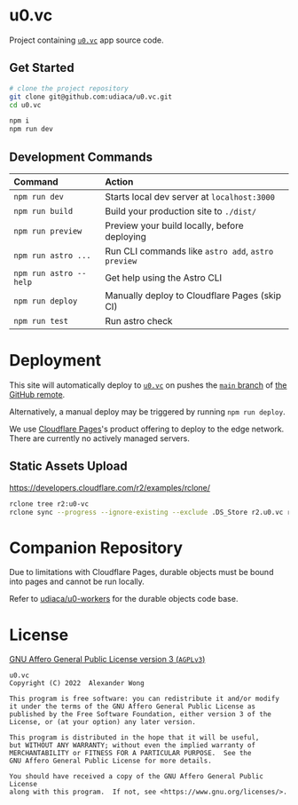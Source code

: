 # u0.vc

Project containing [`u0.vc`](https://u0.vc) app source code.

## Get Started

```bash
# clone the project repository
git clone git@github.com:udiaca/u0.vc.git
cd u0.vc

npm i
npm run dev
```

## Development Commands

| Command                | Action                                             |
| :--------------------- | :------------------------------------------------- |
| `npm run dev`          | Starts local dev server at `localhost:3000`        |
| `npm run build`        | Build your production site to `./dist/`            |
| `npm run preview`      | Preview your build locally, before deploying       |
| `npm run astro ...`    | Run CLI commands like `astro add`, `astro preview` |
| `npm run astro --help` | Get help using the Astro CLI                       |
| `npm run deploy`       | Manually deploy to Cloudflare Pages (skip CI)      |
| `npm run test`         | Run astro check                                    |

# Deployment

This site will automatically deploy to [`u0.vc`](https://u0.vc) on pushes the [`main` branch](https://github.com/udiaca/u0.vc/tree/main) of [the GitHub remote](https://github.com/udiaca/u0.vc).

Alternatively, a manual deploy may be triggered by running `npm run deploy`.

We use [Cloudflare Pages](https://pages.cloudflare.com/)'s product offering to deploy to the edge network. There are currently no actively managed servers.

## Static Assets Upload
https://developers.cloudflare.com/r2/examples/rclone/

```bash
rclone tree r2:u0-vc
rclone sync --progress --ignore-existing --exclude .DS_Store r2.u0.vc r2:u0-vc
```

# Companion Repository

Due to limitations with Cloudflare Pages, durable objects must be bound into pages and cannot be run locally.

Refer to [udiaca/u0-workers](https://github.com/udiaca/u0-workers) for the durable objects code base.

# License

[GNU Affero General Public License version 3 (`AGPLv3`)](https://www.gnu.org/licenses/agpl-3.0.html)

```
u0.vc
Copyright (C) 2022  Alexander Wong

This program is free software: you can redistribute it and/or modify
it under the terms of the GNU Affero General Public License as
published by the Free Software Foundation, either version 3 of the
License, or (at your option) any later version.

This program is distributed in the hope that it will be useful,
but WITHOUT ANY WARRANTY; without even the implied warranty of
MERCHANTABILITY or FITNESS FOR A PARTICULAR PURPOSE.  See the
GNU Affero General Public License for more details.

You should have received a copy of the GNU Affero General Public License
along with this program.  If not, see <https://www.gnu.org/licenses/>.
```
